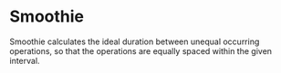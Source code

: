 # Smoothie

Smoothie calculates the ideal duration between unequal occurring operations, so that the operations are equally spaced within the given interval.
